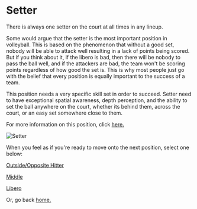 # Setter

There is always one setter on the court at all times in any lineup. 

Some would argue that the setter is the most important position in volleyball. This is based on the phenomenon that without a good set, nobody will be able to attack well resulting in a lack of points being scored. But if you think about it, if the libero is bad, then there will be nobody to pass the ball well, and if the attackers are bad, the team won't be scoring points regardless of how good the set is. This is why most people just go with the belief that every position is equally important to the success of a team. 

This position needs a very specific skill set in order to succeed. Setter need to have exceptional spatial awareness, depth perception, and the ability to set the ball anywhere on the court, whether its behind them, across the court, or an easy set somewhere close to them. 

For more information on this position, click [here.](https://www.liveabout.com/volleyball-positions-setter-3429250#:~:text=The%20setter%20determines%20the%20play,have%20their%20pick%20of%20hitters.)

![Setter](https://wp.dailybruin.com/images/2020/03/web.sp_.mvb_.wrap_.SG_-640x430.jpg)

When you feel as if you're ready to move onto the next position, select one below:

[Outside/Opposite Hitter](https://github.com/JakeSmith1109/Midterm-Project/blob/main/outside_opposite.md)

[Middle](https://github.com/JakeSmith1109/Midterm-Project/blob/main/middle.md)

[Libero](https://github.com/JakeSmith1109/Midterm-Project/blob/main/libero.md)

Or, go back [home.](https://github.com/JakeSmith1109/Midterm-Project.git)